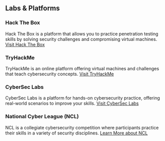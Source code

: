 ## Labs & Platforms

### Hack The Box
Hack The Box is a platform that allows you to practice penetration testing skills by solving security challenges and compromising virtual machines.
[Visit Hack The Box](https://www.hackthebox.eu)

### TryHackMe
TryHackMe is an online platform offering virtual machines and challenges that teach cybersecurity concepts.
[Visit TryHackMe](https://tryhackme.com)

### CyberSec Labs
CyberSec Labs is a platform for hands-on cybersecurity practice, offering real-world scenarios to improve your skills.
[Visit CyberSec Labs](https://www.cyberseclabs.co.uk)

### National Cyber League (NCL)
NCL is a collegiate cybersecurity competition where participants practice their skills in a variety of security disciplines.
[Learn More about NCL](https://nationalcyberleague.org/)
